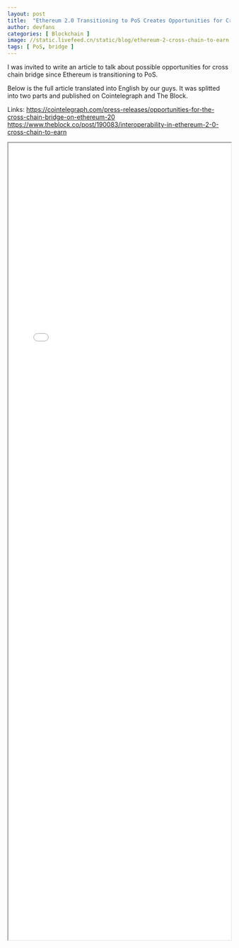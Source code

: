 ```yaml
---
layout: post
title:  "Ethereum 2.0 Transitioning to PoS Creates Opportunities for Cross-Chain Bridges: Cross Chain to Earn"
author: devfans
categories: [ Blockchain ]
image: //static.livefeed.cn/static/blog/ethereum-2-cross-chain-to-earn.png
tags: [ PoS, bridge ]
---
```


I was invited to write an article to talk about possible opportunities for cross chain bridge since Ethereum is transitioning to PoS.

Below is the full article translated into English by our guys. It was splitted into two parts and published on Cointelegraph and The Block.

Links:
https://cointelegraph.com/press-releases/opportunities-for-the-cross-chain-bridge-on-ethereum-20
https://www.theblock.co/post/190083/interoperability-in-ethereum-2-0-cross-chain-to-earn


<iframe src="//static.livefeed.cn/static/blog/ethereum-2-cross-chain-to-earn.pdf" width="100%" height="1800px">
</iframe>





